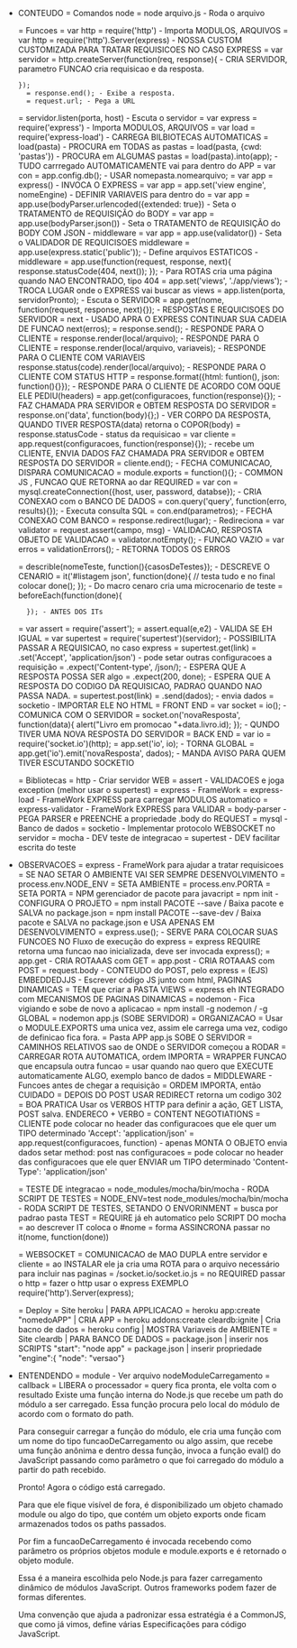 * CONTEUDO
  = Comandos node
    = node arquivo.js - Roda o arquivo

  = Funcoes
    = var http = require('http') - Importa MODULOS, ARQUIVOS
    = var http = require('http').Server(express) - NOSSA CUSTOM CUSTOMIZADA PARA TRATAR REQUISICOES NO CASO EXPRESS
    = var servidor = http.createServer(function(req, response){ -  CRIA SERVIDOR, parametro FUNCAO cria requisicao e da resposta.

      });
        = response.end(); - Exibe a resposta.
        = request.url; - Pega a URL
    = servidor.listen(porta, host) - Escuta o servidor
    = var express = require('express') - Importa MODULOS, ARQUIVOS
    = var load = require('express-load') - CARREGA BILBIOTECAS AUTOMATICAS
      = load(pasta) - PROCURA em TODAS as pastas
      = load(pasta, {cwd: 'pastas'}) - PROCURA em ALGUMAS pastas
      = load(pasta).into(app); - TUDO carrregado AUTOMATICAMENTE vai para dentro do APP
      = var con = app.config.db(); - USAR nomepasta.nomearquivo;
    = var app = express() - INVOCA O EXPRESS
    = var app = app.set('view engine', nomeEngine) - DEFINIR VARIAVEIS para dentro do
    = var app = app.use(bodyParser.urlencoded({extended: true}) - Seta o TRATAMENTO de REQUISIÇÃO do BODY
    = var app = app.use(bodyParser.json()) - Seta o TRATAMENTO de REQUISIÇÃO do BODY COM JSON - middleware
    = var app = app.use(validator()) - Seta o VALIDADOR DE REQUICISOES middleware
    = app.use(express.static('public')); - Define arquivos ESTATICOS - middleware
    = app.use(function(request, response, next){
        response.statusCode(404, next());
      }); - Para ROTAS cria uma página quando NAO ENCONTRADO, tipo 404
    = app.set('views', './app/views'); - TROCA  LUGAR onde o EXPRESS vai buscar as views
    = app.listen(porta, servidorPronto); - Escuta o SERVIDOR
    = app.get(nome, function(request, response, next){}); - RESPOSTAS E REQUICISOES DO SERVIDOR
        = next - USADO APRA O EXPRESS CONTINUAR SUA CADEIA DE FUNCAO
          next(erros);
        = response.send(); - RESPONDE PARA O CLIENTE
        = response.render(local/arquivo); - RESPONDE PARA O CLIENTE
        = response.render(local/arquivo, variaveis); - RESPONDE PARA O CLIENTE COM VARIAVEIS
        response.status(code).render(local/arquivo); - RESPONDE PARA O CLIENTE COM STATUS HTTP
        = response.format({html: funtion(), json: function(){}}); - RESPONDE PARA O CLIENTE DE ACORDO COM OQUE ELE PEDIU(headers)
    = app.get(configuracoes, function(response){}); - FAZ CHAMADA PRA SERVIDOR e OBTEM RESPOSTA DO SERVIDOR
        = response.on('data', function(body){};) - VER CORPO DA RESPOSTA, QUANDO TIVER RESPOSTA(data) retorna o COPOR(body)
        = response.statusCode - status da requisicao
        = var cliente = app.request(configuracoes, function(response){}); - recebe um CLIENTE, ENVIA DADOS FAZ CHAMADA PRA SERVIDOR e OBTEM RESPOSTA DO SERVIDOR
          = cliente.end(); - FECHA COMUNICACAO, DISPARA COMUNICACAO
    = module.exports = function(){}; - COMMON JS , FUNCAO QUE RETORNA ao dar REQUIRED
    = var con =  mysql.createConnection({host, user, password, databse}); - CRIA CONEXAO com o BANCO DE DADOS
    = con.query('query', function(erro, results){}); - Executa consulta SQL
    = con.end(parametros); - FECHA CONEXAO COM BANCO
    = response.redirect(lugar); - Redireciona
    = var validator = request.assert(campo, msg) - VALIDACAO, RESPOSTA OBJETO DE VALIDACAO
      = validator.notEmpty(); - FUNCAO VAZIO
    = var erros = validationErrors(); - RETORNA TODOS OS ERROS

    = describle(nomeTeste, function(){casosDeTestes}); - DESCREVE O CENARIO
      = it('#listagem json', function(done){
        // testa tudo e no final colocar
        done();
        }); - Do macro cenaro cria uma microcenario de teste
      = beforeEach(function(done){

        }); - ANTES DOS ITs
    = var assert = require('assert');
      = assert.equal(e,e2) - VALIDA SE EH IGUAL
    = var supertest = require('supertest')(servidor); - POSSIBILITA PASSAR A REQUISICAO, no caso express
      = supertest.get(link)
        = .set('Accept', 'application/json')  - pode setar outras configuracoes a requisição
        = .expect('Content-type', /json/);    -  ESPERA QUE A RESPOSTA POSSA SER algo
        = .expect(200, done);    -  ESPERA QUE A RESPOSTA DO CODIGO DA REQUISICAO, PADRAO QUANDO NAO PASSA NADA.
      = supertest.post(link)
        = .send(dados); - envia dados
      = socketio - IMPORTAR ELE NO HTML
        = FRONT END
          = var socket = io(); - COMUNICA COM O SERVIDOR
            = socket.on('novaResposta', function(data){
              alert("Livro em promocao "+data.livro.id);
              }); - QUNDO TIVER UMA NOVA RESPOSTA DO SERVIDOR
        = BACK END
          = var io = require('socket.io')(http);
          = app.set('io', io); - TORNA GLOBAL
          = app.get('io').emit('novaResposta', dados); - MANDA AVISO PARA QUEM TIVER ESCUTANDO SOCKETIO


  = Bibliotecas
    = http   - Criar servidor WEB
    = assert - VALIDACOES e joga exception (melhor usar o supertest)
    = express - FrameWork
    = express-load - FrameWork EXPRESS para carregar MODULOS automatico
    = express-validator - FrameWork EXPRESS para VALIDAR
    = body-parser - PEGA PARSER e PREENCHE a propriedade .body do REQUEST
    = mysql - Banco de dados
    = socketio - Implementar protocolo WEBSOCKET no servidor
    = mocha - DEV teste de integracao
    = supertest - DEV facilitar escrita do teste

* OBSERVACOES
  = express - FrameWork para ajudar a tratar requisicoes
    = SE NAO SETAR O AMBIENTE VAI SER SEMPRE DESENVOLVIMENTO
    = process.env.NODE_ENV = SETA AMBIENTE
    = process.env.PORTA = SETA PORTA
  = NPM gerenciador de pacote para javacript
  = npm init - CONFIGURA O PROJETO
  = npm install PACOTE --save / Baixa pacote e SALVA no package.json
  = npm install PACOTE --save-dev / Baixa pacote e SALVA no package.json e USA APENAS EM DESENVOLVIMENTO
  = express.use(); - SERVE PARA COLOCAR SUAS FUNCOES NO Fluxo de execução do express
  = express REQUIRE retorna uma funcao nao inicializada, deve ser invocada express();
  = app.get - CRIA ROTAAAS com GET
  = app.post - CRIA ROTAAAS com POST
    = request.body - CONTEUDO do POST, pelo express
  = (EJS) EMBEDDEDJJS -  Escrever código JS junto com html, PAGINAS DINAMICAS
    = TEM que criar a PASTA VIEWS
  = express eh INTEGRADO com MECANISMOS DE PAGINAS DINAMICAS
  = nodemon - Fica vigiando e sobe de novo a aplicacao
    = npm install -g nodemon / -g GLOBAL
    = nodemon app.js (SOBE SERVIDOR)
  = ORGANIZACAO
    = Usar o MODULE.EXPORTS uma unica vez, assim ele carrega uma vez, codigo de definicao fica fora.
    = Pasta APP app.js SOBE O SERVIDOR
    = CAMINHOS RELATIVOS sao de ONDE o SERVIDOR começou a RODAR
  = CARREGAR ROTA AUTOMATICA, ordem IMPORTA
  = WRAPPER FUNCAO que encapsula outra funcao
    = usar quando nao quero que EXECUTE automaticamente ALGO, exemplo banco de dados
  = MIDDLEWARE - Funcoes antes de chegar a requisição
    = ORDEM IMPORTA, então CUIDADO
  = DEPOIS DO POST USAR REDIRECT retorna um codigo 302
  = BOA PRATICA Usar os VERBOS HTTP para definir a ação, GET LISTA, POST salva. ENDERECO + VERBO
  = CONTENT NEGOTIATIONS
    = CLIENTE pode colocar no header das configuracoes que ele quer um TIPO determinado 'Accept': 'application/json'
    = app.request(configuracoes, function) - apenas MONTA O OBJETO envia dados setar method: post nas configuracoes
      = pode colocar no header das configuracoes que ele quer ENVIAR um TIPO determinado 'Content-Type': 'application/json'

  = TESTE DE integracao
    = node_modules/mocha/bin/mocha - RODA SCRIPT DE TESTES
    = NODE_ENV=test node_modules/mocha/bin/mocha - RODA SCRIPT DE TESTES, SETANDO O ENVORINMENT
    = busca por padrao pasta TEST
    = REQUIRE já eh automatico pelo SCRIPT DO mocha
    = ao descrever IT coloca o #nome
    = forma ASSINCRONA passar no it(nome, function(done))

  = WEBSOCKET
    = COMUNICACAO de MAO DUPLA entre servidor e cliente
    = ao INSTALAR ele ja cria uma ROTA para o arquivo necessário para incluir nas paginas
      = /socket.io/socket.io.js
    = no REQUIRED passar o http
      = fazer o http usar o express EXEMPLO require('http').Server(express);

  = Deploy
    = Site heroku | PARA APPLICACAO
      = heroku app:create "nomedoAPP"   | CRIA APP
      = heroku addons:create cleardb:ignite | Cria bacno de dados
      = heroku config | MOSTRA Variaveis de AMBIENTE
    = Site cleardb  | PARA BANCO DE DADOS
    = package.json | inserir nos SCRIPTS "start": "node app"
    = package.json | inserir  propriedade "engine":{ "node": "versao"}


* ENTENDENDO
  = module - Ver arquivo nodeModuleCarregamento
  = callback
    = LIBERA o processador
    = query fica pronta, ele volta com o resultado
    Existe uma função interna do Node.js que recebe um path do módulo a ser carregado.
    Essa função procura pelo local do módulo de acordo com o formato do path.

    Para conseguir carregar a função do módulo, ele cria uma função com um nome do tipo funcaoDeCarregamento ou algo assim, que recebe uma função anônima e dentro dessa função, invoca a função eval() do JavaScript passando como parâmetro o que foi carregado do módulo a partir do path recebido.

    Pronto! Agora o código está carregado.

    Para que ele fique visível de fora, é disponibilizado um objeto chamado module ou algo do tipo, que contém um objeto exports onde ficam armazenados todos os paths passados.

    Por fim a funcaoDeCarregamento é invocada recebendo como parâmetro os próprios objetos module e module.exports e é retornado o objeto module.

    Essa é a maneira escolhida pelo Node.js para fazer carregamento dinâmico de módulos JavaScript. Outros frameworks podem fazer de formas diferentes.

    Uma convenção que ajuda a padronizar essa estratégia é a CommonJS, que como já vimos, define várias Especificações para código JavaScript.

